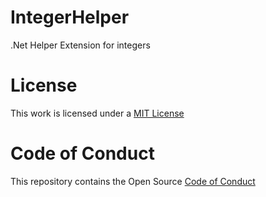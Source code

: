 # IntegerHelper
.Net Helper Extension for integers

# License

This work is licensed under a [MIT License](https://github.com/SamB1990/IntegerHelper/blob/master/LICENSE)

# Code of Conduct

This repository contains the Open Source [Code of Conduct](https://github.com/SamB1990/IntegerHelper/blob/master/code_of_conduct.md)
